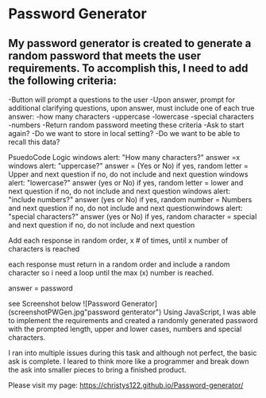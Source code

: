 # Password Generator 

## My password generator is created to generate a random password that meets the user requirements.  To accomplish this, I need to add the following criteria:

-Button will prompt a questions to the user
-Upon answer, prompt for additional clarifying questions, upon answer, must include one of each true answer:
    -how many characters
    -uppercase
    -lowercase
    -special characters
    -numbers
-Return random password meeting these criteria
-Ask to start again?
-Do we want to store in local setting?
-Do we want to be able to recall this data?

PsuedoCode Logic
windows alert: "How many characters?"
answer =x
windows alert: "uppercase?"
answer = (Yes or No)
if yes, 
random letter = Upper 
and next question
if no, do not include and next question
windows alert: "lowercase?"
answer (yes or No)
if yes, 
random letter = lower 
and next question
if no, do not include and next question
windows alert: "include numbers?"
answer (yes or No)
if yes, 
random number = Numbers 
and next question
if no, do not include and next questionwindows alert: "special characters?"
answer (yes or No)
if yes, 
random character = special 
and next question
if no, do not include and next question

Add each response in random order, x # of times, until x number of characters is reached

each response must return in a random order and include a random character so i need a loop until the max (x) number is reached.

answer = password

see Screenshot below
![Password Generator](screenshotPWGen.jpg"password genterator")
Using JavaScript, I was able to implement the requirements and created a randomly generated password with the prompted length, upper and lower cases, numbers and special characters.  

I ran into multiple issues during this task and although not perfect, the basic ask is complete.  I leared to think more like a programmer and break down the ask into smaller pieces to bring a finished product.

Please visit my page: https://christys122.github.io/Password-generator/


